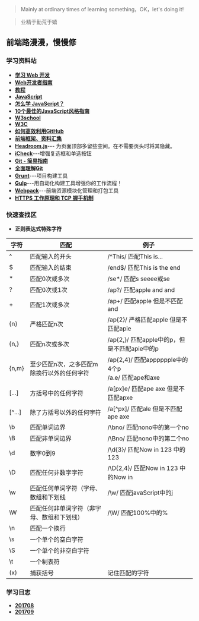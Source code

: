 
> Mainly at ordinary times of learning something，OK，let's doing it! 

> 业精于勤荒于嬉

## 前端路漫漫，慢慢修

### 学习资料站
* **[学习 Web 开发](https://developer.mozilla.org/zh-CN/docs/Learn)**
* **[Web开发者指南](https://developer.mozilla.org/zh-CN/docs/Web/Guide)**
* **[教程](https://developer.mozilla.org/zh-CN/docs/Web/Tutorials)**
* **[JavaScript](https://developer.mozilla.org/zh-CN/docs/Web/JavaScript)**
* **[怎么学 JavaScript？](http://mp.weixin.qq.com/s?__biz=MzAxODE2MjM1MA==&mid=2651552568&idx=1&sn=2c85a858b0a28d1c256354312f535f13&chksm=8025acf9b75225efea70a70b3d753bd53ec596f2d90371d960d5643e8c5946cea79f355c7513&mpshare=1&scene=23&srcid=0906yyeOcwhCqvE1DrkomSbR#rd)**
* **[10个最佳的JavaScript风格指南](http://www.jianshu.com/p/72e318848de8)**
* **[W3school](http://www.w3school.com.cn/)**
* **[W3C](https://www.w3.org/)**
* **[如何高效利用GitHub](http://www.yangzhiping.com/tech/github.html)**
* **[前端框架、资料汇集](http://www.bootcss.com/)**
* **[Headroom.js](http://www.bootcss.com/p/headroom.js/)**--- 为页面顶部多留些空间。在不需要页头时将其隐藏。
* **[iCheck](http://www.bootcss.com/p/icheck/)**---增强复选框和单选按钮
* **[Git - 简易指南](http://www.bootcss.com/p/git-guide/)**
* **[全面理解Git](https://zhuanlan.zhihu.com/p/24081900)**
* **[Grunt](https://gruntjs.com/)**---项目构建工具
* **[Gulp](http://www.gulpjs.com.cn/)**---用自动化构建工具增强你的工作流程！
* **[Webpack](https://webpack.bootcss.com/)**---前端资源模块化管理和打包工具
* **[HTTPS 工作原理和 TCP 握手机制](http://blog.jobbole.com/105633/)**

### 快速查找区

* **正则表达式特殊字符**

| 字符 | 匹配  | 例子 |
| -----  | ----- | ----- |
| ^ | 匹配输入的开头     | /^This/ 匹配This is... |
| $ | 匹配输入的结束     | /end$/ 匹配This is the end |
| * | 匹配0次或多次     | /se*/ 匹配s seeee或se |
| ? | 匹配0次或1次      | /ap?/ 匹配apple and and |
| + | 匹配1次或多次     | /ap+/ 匹配apple 但是不匹配and |
| {n} | 严格匹配n次     | /ap{2}/ 严格匹配apple 但是不匹配apie |
| {n,} | 匹配n次或多次  | /ap{2,}/ 匹配apple中的p，但是不匹配apie中的p |
| {n,m} | 至少匹配n次，之多匹配m<br>除换行以外的任何字符 | /ap{2,4}/ 匹配apppppple中的4个p<br>/a.e/ 匹配ape和axe |
| [...] | 方括号中的任何字符 | /a[px]e/ 匹配ape axe 但是不匹配apxe |
| [^...] | 除了方括号以外的任何字符 | /a[^px]/ 匹配ale 但是不匹配ape axe  |
| \b  | 匹配单词边界 | /\bno/ 匹配nono中的第一个no |
| \B | 匹配非单词边界 | /\Bno/ 匹配nono中的第二个no |
| \d | 数字0到9 | /\d{3}/ 匹配Now in 123 中的123 |
| \D | 匹配任何非数字字符 | /\D{2,4}/ 匹配Now in 123 中的Now in |
| \w | 匹配任何单词字符（字母、数组和下划线 | /\w/ 匹配javaScript中的j |
| \W | 匹配任何非单词字符（非字母、数组和下划线） | /\W/ 匹配100%中的% |
| \n | 匹配一个换行 |  |
| \s | 一个单个的空白字符 |  |
| \S | 一个单个的非空白字符 |  |
| \t | 一个制表符 |  |
| (x) | 捕获括号 | 记住匹配的字符  |

### 学习日志
* **[201708](https://github.com/yizhehu/learninglog/wiki/201708)**
* **[201709](https://github.com/yizhehu/learninglog/wiki/201709)**

